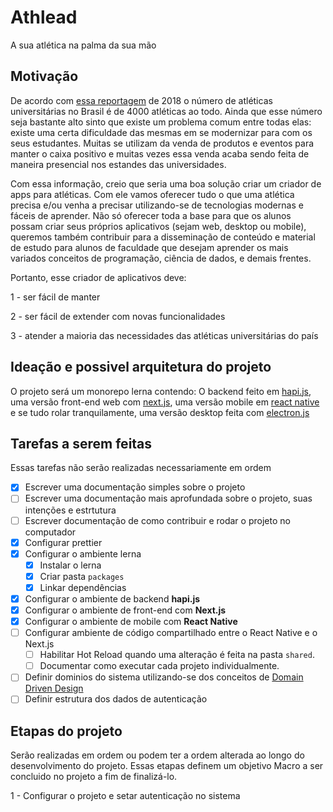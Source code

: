 # Athlead
A sua atlética na palma da sua mão

## Motivação
De acordo com [essa reportagem](https://www.terra.com.br/noticias/dino/profissionalizacao-de-atleticas-universitarias-e-a-aposta-de-startup-mineira,3971d33354e60b6239011ae35d08aae4gw80nu9b.html#:~:text=Atualmente%20existem%20cerca%20de%204.000,da%20universidade%20ou%20qualquer%20institui%C3%A7%C3%A3o.) de 2018 o número de atléticas universitárias no Brasil é de 4000 atléticas ao todo. Ainda que esse número seja bastante alto sinto que existe um problema comum entre todas elas: existe uma certa dificuldade das mesmas em se modernizar para com os seus estudantes. Muitas se utilizam da venda de produtos e eventos para manter o caixa positivo e muitas vezes essa venda acaba sendo feita de maneira presencial nos estandes das universidades. 

Com essa informação, creio que seria uma boa solução criar um criador de apps para atléticas. Com ele vamos oferecer tudo o que uma atlética precisa e/ou venha a precisar utilizando-se de tecnologias modernas e fáceis de aprender. Não só oferecer toda a base para que os alunos possam criar seus próprios aplicativos (sejam web, desktop ou mobile), queremos também contribuir para a disseminação de conteúdo e material de estudo para alunos de faculdade que desejam aprender os mais variados conceitos de programação, ciência de dados, e demais frentes.

Portanto, esse criador de aplicativos deve:

1 - ser fácil de manter

2 - ser fácil de extender com novas funcionalidades

3 - atender a maioria das necessidades das atléticas universitárias do país

## Ideação e possivel arquitetura do projeto
O projeto será um monorepo lerna contendo: O backend feito em [hapi.js](https://hapi.dev/), uma versão front-end web com [next.js](https://nextjs.org/), uma versão mobile em [react native](https://reactnative.dev/) e se tudo rolar tranquilamente, uma versão desktop feita com [electron.js](https://www.electronjs.org/)

## Tarefas a serem feitas
Essas tarefas não serão realizadas necessariamente em ordem

- [X] Escrever uma documentação simples sobre o projeto
- [ ] Escrever uma documentação mais aprofundada sobre o projeto, suas intenções e estrtutura
- [ ] Escrever documentação de como contribuir e rodar o projeto no computador
- [X] Configurar prettier
- [X] Configurar o ambiente lerna
    - [X] Instalar o lerna
    - [X] Criar pasta `packages`
    - [X] Linkar dependências
- [X] Configurar o ambiente de backend **hapi.js**
- [X] Configurar o ambiente de front-end com **Next.js**
- [X] Configurar o ambiente de mobile com **React Native**
- [ ] Configurar ambiente de código compartilhado entre o React Native e o Next.js
    - [ ] Habilitar Hot Reload quando uma alteração é feita na pasta `shared`.
    - [ ] Documentar como executar cada projeto individualmente.
- [ ] Definir dominios do sistema utilizando-se dos conceitos de [Domain Driven Design](https://en.wikipedia.org/wiki/Domain-driven_design)
- [ ] Definir estrutura dos dados de autenticação

## Etapas do projeto
Serão realizadas em ordem ou podem ter a ordem alterada ao longo do desenvolvimento do projeto. Essas etapas definem um objetivo Macro a ser concluido no projeto a fim de finalizá-lo.

1 - Configurar o projeto e setar autenticação no sistema
